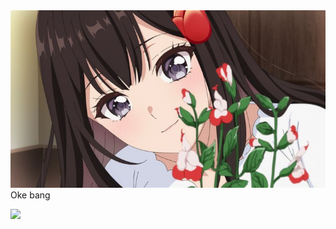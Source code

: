 <img src=https://raw.githubusercontent.com/AbuRider/AbuRider/refs/heads/main/e61dc9cf94a6ff89057d6a4e34c3f374.jpg>
Oke bang

![](https://github-readme-stats.vercel.app/api/top-langs/?username=AbuRider&theme=dark&hide_border=true&include_all_commits=true&count_private=false&layout=compact)

<!-- Proudly created with GPRM ( https://gprm.itsvg.in ) -->
